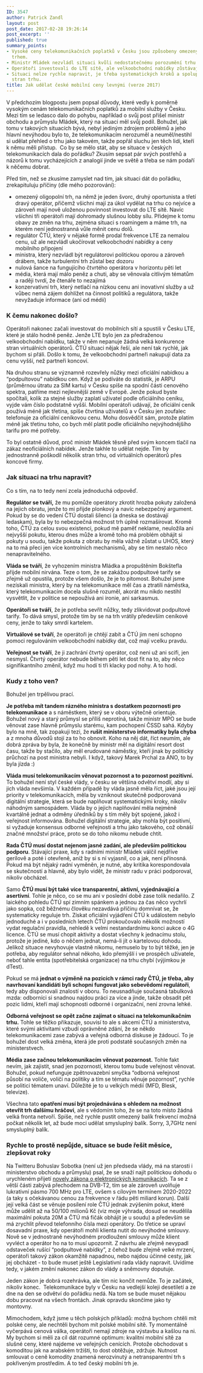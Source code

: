 ```yaml
---
ID: 3547
author: Patrick Zandl
layout: post
post_date: 2017-02-28 19:26:14
post_excerpt: ''
published: true
summary_points:
- Vysoké ceny telekomunikačních poplatků v Česku jsou způsobeny omezeným oligopolním
  trhem.
- Ministr Mládek nezvládl situaci kvůli nedostatečnému porozumění trhu.
- Operátoři investovali do LTE sítě, ale velkoobchodní nabídky zůstávají předražené.
- Situaci nelze rychle napravit, je třeba systematických kroků a spolupráce všech
  stran trhu.
title: Jak udělat české mobilní ceny levnými (verze 2017)
---
```


V předchozím blogpostu jsem popsal důvody, které vedly k poměrně vysokým cenám telekomunikačních poplatků za mobilní služby v Česku. Mezi tím se ledasco dalo do pohybu, například o svůj post přišel ministr obchodu a průmyslu Mládek, který na situaci měl svůj podíl. Bohužel, jak tomu v takových situacích bývá, nebyl jediným zdrojem problémů a jeho hlavní nevýhodou bylo to, že telekomunikacím nerozuměl a neuměl/nestihl si udělat přehled o trhu jako takovém, takže popřál sluchu jen těch lidí, kteří k němu měli přístup.  Co by se mělo stát, aby se situace v českých telekomunikacích dala do pořádku? Zkusím sepsat pár svých postřehů a názorů k tomu vycházejících z analogií jinde ve světě a třeba se nám podaří k něčemu dobrat.

<!--more-->

Před tím, než se zkusíme zamyslet nad tím, jak situaci dát do pořádku, zrekapituluju příčiny (dle mého pozorování):
<ul>
 <li>omezený oligopolní trh, na němž je jeden švorc, druhý oportunista a třetí dravý operátor, přičemž všichni mají za úkol vydělat na trhu co nejvíce a zároveň mají nově uloženou povinnost investovat do LTE sítě. Navíc všichni tři operátoři mají dohromady slušnou lobby sílu. Přidejme k tomu obavy ze změn na trhu, zejména situaci s roamingem a máme trh, na kterém není jednostranná vůle měnit cenu dolů.</li>
 <li>regulátor ČTÚ, který v nějaké formě prodal frekvence LTE za nemalou cenu, už ale nezvládl ukočírovat velkoobchodní nabídky a ceny mobilního připojení</li>
 <li>ministra, který nezvládl být regulátorovi politickou oporou a zároveň drábem, takže turbulentní trh zůstal bez dozoru</li>
 <li>nulová šance na fungujícího čtvrtého operátora v horizontu pěti let</li>
 <li>média, která mají málo peněz a chuti, aby se věnovala citlivým tématům a raději tvrdí, že čtenáře to nezajímá</li>
 <li>konzervativní trh, který netlačí na nízkou cenu ani inovativní služby a už vůbec nemá zájem dohlížet na činnost politiků a regulátora, takže nevyžaduje informace (ani od médií)</li>
</ul>
<h3>K čemu nakonec došlo?</h3>
Operátoři nakonec začali investovat do mobilních sítí a spustili v Česku LTE, které je stálo hodně peněz. Jenže LTE bylo jen za předraženou velkoobchodní nabídku, takže v něm nepanuje žádná velká konkurence stran virtuálních operátorů. ČTÚ situaci nějak řeší, ale není tak rychlé, jak bychom si přáli. Došlo k tomu, že velkoobchodní partneři nakupují data za cenu vyšší, než partneři koncoví.

Na druhou stranu se významně rozevřely nůžky mezi oficiální nabídkou a “podpultovou” nabídkou cen. Když se podíváte do statistik, je ARPU (průměrnou útratu za SIM kartu) v Česku spíše na spodní části cenového spektra, patříme mezi nejlevnější země v Evropě. Jenže pokud byste spočítali, kolik za stejné služby zaplatí uživatel podle oficiálního ceníku, vyjde vám číslo podstatně vyšší. Mobilní operátoři udávají, že oficiální ceník používá méně jak třetina, spíše čtvrtina uživatelů a v Česku jen zoufalec telefonuje za oficiální ceníkovou cenu. Mohu dosvědčit sám, protože platím méně jak třetinu toho, co bych měl platit podle oficiálního nejvýhodnějšího tarifu pro mé potřeby.

To byl ostatně důvod, proč ministr Mládek těsně před svým koncem tlačil na zákaz neoficiálních nabídek. Jenže takhle to udělat nejde. Tím by jednostranně poškodil několik stran trhu, od virtuálních operátorů přes koncové firmy.
<h3>Jak situaci na trhu napravit?</h3>
Co s tím, na to tedy není zcela jednoduchá odpověď.

<strong>Regulátor se tváří,</strong> že mu pomůže operátory zkrotit hrozba pokuty založená na jejich obratu, jenže to mi přijde plonkový a navíc nebezpečný argument. Pokud by se do vedení ČTÚ dostali šílenci (a dneska se dostávají ledaskam), byla by to nebezpečná možnost trh úplně rozmašírovat. Kromě toho, ČTÚ za celou svou existenci, pokud mě paměť neklame, neuložila ani nejvyšší pokutu, kterou dnes může a kromě toho má problém obhájit si pokuty u soudu, takže pokuta z obratu by měla vážně zůstat u UHOS, který na to má přeci jen více kontrolních mechanismů, aby se tím nestalo něco nenapravitelného.

<strong>Vláda se tváří</strong>, že vyhozením ministra Mládka a propuštěním Bokštefla přijde mobilní nirvána. Teze o tom, že se zakážou podpultové tarify se zřejmě už opustila, protože všem došlo, že je to pitomost. Bohužel jsme nezískali ministra, který by na telekomunikace měl čas a ztratili náměstka, který telekomunikacím docela slušně rozuměl, akorát mu nikdo nestihl vysvětlit, že v politice se nepoužívá ani ironie, ani sarkasmus.

<strong>Operátoři se tváří</strong>, že je potřeba sevřít nůžky, tedy zlikvidovat podpultové tarify. To dává smysl, protože tím by se na trh vrátily především ceníkové ceny, jenže to taky smrdí kartelem.

<strong>Virtuálové se tváří</strong>, že operátoři je chtějí zabít a ČTÚ jim není schopno pomoci regulováním velkoobchodní nabídky dat, což mají vcelku pravdu.

<strong>Veřejnost se tváří</strong>, že ji zachrání čtvrtý operátor, což neni už ani scifi, jen nesmysl. Čtvrtý operátor nebude během pěti let dost fit na to, aby něco signifikantního změnil, když mu hodí ti tři klacky pod nohy. A to hodí.
<h3>Kudy z toho ven?</h3>
Bohužel jen trpělivou prací.

<strong>Je potřeba mít tandem rázného ministra s dostatkem pozornosti pro telekomunikace</strong> a s náměstkem, který se v oboru výtečně orientuje. Bohužel nový a starý průmysl se příliš neprotíná, takže ministr MPO se bude věnovat zase hlavně průmyslu starému, kam pochopení ČSSD sahá. Kdyby bylo na mně, tak zopakuji tezi, že<strong> rušit ministerstvo informatiky byla chyba</strong> a z mnoha důvodů stojí za to ho obnovit. Koho na něj dát, říct neumím, ale dobrá zpráva by byla, že konečně by ministr měl na digitální resort dost času, takže by stačilo, aby měl erudované náměstky, kteří jinak by politicky průchozí na post ministra nebyli. I když, takový Marek Prchal za ANO, to by byla jízda :)

<strong>Vláda musí telekomunikacím věnovat pozornost a to pozornost pozitivní. </strong>To bohužel není styl české vlády, v česku se většina odvětví modlí, aby si jich vláda nevšimla. V každém případě by vláda jasně měla říct, jaké jsou její priority v telekomunikacích, měla by vzniknout skutečně podporovaná digitální strategie, která se bude naplňovat systematickými kroky, nikoliv náhodným samospádem. Vláda by o jejich naplňování měla nejméně kvartálně jednat a odměny úředníků by s tím měly být spojené, jakož i veřejnost informována. Bohužel digitální strategie, aby mohla být positivní, si vyžaduje konsensus odborné veřejnosti a trhu jako takového, což obnáší značné množství práce, proto se do toho nikomu nebude chtít.

<strong>Rada ČTÚ musí dostat nejenom jasné zadání, ale především politickou podporu</strong>. Stávající praxe, kdy s radními ministr Mládek válčil nejdříve gerilově a poté i otevřeně, aniž by si s ní vyjasnil, co a jak, není přínosná. Pokud má být nějaký radní vyměněn, je nutné, aby kritika korespondovala se skutečností a hlavně, aby bylo vidět, že ministr radu v práci podporoval, nikoliv obcházel.

Samo <strong>ČTÚ musí být také více transparentní, aktivní, vyjednávající a asertivní</strong>. Tohle je něco, co se mu ani v poslední době zase tolik nedařilo. Z laického pohledu ČTÚ spí zimním spánkem a jednou za čas něco vychrlí jako sopka, což běžnému člověku nezavdává příčinu domnívat se, že systematicky reguluje trh. Získat oficiální vyjádření ČTÚ k událostem nebylo jednoduché a i v posledních letech ČTÚ prokoučovalo několik možností vydat regulační pravidla, nehledě k velmi nestandardnímu konci aukce o 4G licence. ČTÚ se musí chopit aktivity a dostat všechny k jednacímu stolu, protože je jediné, kdo o něčem jednat, nemá-li jít o kartelovou dohodu. Jelikož situace nevyhovuje vlastně nikomu, nemuselo by to být těžké, jen je potřeba, aby regulátor sehnal někoho, kdo přemýšlí i ve prospěch uživatele, neboť tahle entita (spotřebitelská organizace) na trhu chybí (výjimkou je dTest).

Pokud se má <strong>jednat o výměně na pozicích v rámci rady ČTÚ, je třeba, aby navrhovaní kandidáti byli schopni fungovat jako sebevědomí regulátoři</strong>, tedy aby disponovali znalostí v oboru. To neusnadňuje současná tabulková mzda: odborníci si snadnou najdou práci za více a jinde, takže obsadit pět pozic lidmi, kteří mají schopnosti odborné i organizační, není zrovna lehké.

<strong>Odborná veřejnost se opět začne zajímat o situaci na telekomunikačním trhu.</strong> Tohle se těžko přikazuje, souvisí to ale s akcemi ČTÚ a ministerstva, které svými aktivitami vzbudí oprávněné zdání, že se někdo telekomunikacemi zase zabývá a veřejná odborná diskuse je žádoucí. To je bohužel dost velká změna, která jde proti podstatě současných změn na ministerstvech.

<strong>Média zase začnou telekomunikacím věnovat pozornost.</strong> Tohle fakt nevím, jak zajistit, snad jen pozorností, kterou tomu bude veřejnost věnovat. Bohužel, pokud nefunguje zpětnovazební smyčka “odborná veřejnost působí na voliče, voliči na politiky a tím se tématu věnuje pozornost”, rychle se politici tématem unaví. Důležité je to u velkých médií (MFD, Blesk, televize).

Všechna tato <strong>opatření musí být projednávána s ohledem na možnost otevřít trh dalšímu hráčovi</strong>, ale s vědomím toho, že se na toto místo žádná velká fronta netvoří. Spíše, než rychle pustit omezený balík frekvencí možná počkat několik let, až bude moci udělat smysluplný balík. Sorry, 3,7GHz není smysluplný balík.
<h3>Rychle to prostě nepůjde, situace se bude řešit měsíce, zlepšovat roky</h3>
Na Twitteru Bohuslav Sobotka (není už jen předseda vlády, má na starosti i ministerstvo obchodu a průmyslu) psal, že se snaží najít politickou dohodu o urychleném přijetí <a href="https://apps.odok.cz/veklep-detail?pid=ALBSAG6JNWBR">novely zákona o elektronických komunikacích</a>. Ta se z větší části zabývá přechodem na DVB-T2, tím se ale zároveň uvolňuje lukrativní pásmo 700 MHz pro LTE, ovšem s cílovým termínem 2020-2022 (a taky s očekávanou cenou za frekvence v řádu pěti miliard korun). Další její velká část se věnuje posílení role ČTÚ jednak zvýšením pokut, které může udělit až na 50/100 milionů Kč (viz moje výhrada, dosud se neudělila maximální pokuta 20M a ČTÚ má fičák obhájit je u soudu) a především se má zrychlit převod telefonního čísla mezi operátory. Do třetice se upraví dosavadní praxe, kdy operátoři mohli klienta nutit do nevýhodné smlouvy. Nově se v jednostraně nevýhodném prodloužení smlouvy může klient vyvléct a operátor ho na to musí upozornit. Z návrhu ale zřejmě nevypadl odstaveček rušící “podpultové nabídky”, z čehož bude zřejmě velké mrzení, operátoři takový zákon okamžitě napadnou, nebo najdou účinné cesty, jak jej obcházet - to bude muset ještě Legislativní rada vlády napravit. Uvidíme tedy, v jakém změní nakonec zákon do vlády a sněmovny doputuje.

Jeden zákon je dobrá rozehrávka, ale tím nic končit nemůže. To je začátek, nikoliv konec.  Telekomunikace byly v Česku na vedlejší koleji desetiletí a ze dne na den se odvětví do pořádku nedá. Na tom se bude muset nějakou dobu pracovat na všech frontách. Jinak opravdu skončíme jako ty montovny.

Mimochodem, když jsme u těch polských příkladů: možná bychom chtěli mít polské ceny, ale nechtěli bychom mít polské mobilní sítě. Ty momentálně vyčerpává cenová válka, operátoři nemají zdroje na výstavbu a kašlou na ni. My bychom si měli za cíl dát rozumné optimum: kvalitní mobilní sítě za slušné ceny, které najdeme ve veřejných cenících. Protože obchodovat s komoditou jak na arabském tržišti, to dost obtěžuje, zdržuje. Nutnost smlouvat o ceně komodity znamená nerozvinutý a netransparentní trh s pokřiveným prostředím. A to teď český mobilní trh je.